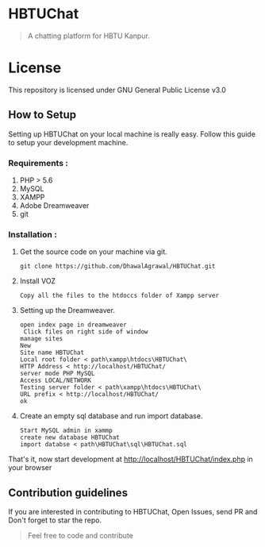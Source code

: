 # HBTUChat


> A chatting platform for HBTU Kanpur. 

# License
This repository is licensed under GNU General Public License v3.0

## How to Setup

Setting up HBTUChat on your local machine is really easy.
Follow this guide to setup your development machine.

### Requirements :

1. PHP > 5.6
2. MySQL
3. XAMPP
4. Adobe Dreamweaver
5. git


### Installation :

1. Get the source code on your machine via git.

	```shell
    git clone https://github.com/DhawalAgrawal/HBTUChat.git
    ```

2. Install VOZ

	```
	Copy all the files to the htdoccs folder of Xampp server
	```

3. Setting up the Dreamweaver.

	```
	open index page in dreamweaver
	 Click files on right side of window
   manage sites
   New
   Site name HBTUChat
   Local root folder < path\xampp\htdocs\HBTUChat\
   HTTP Address < http://localhost/HBTUChat/
   server mode PHP MySQL
   Access LOCAL/NETWORK
   Testing server folder < path\xampp\htdocs\HBTUChat\
   URL prefix < http://localhost/HBTUChat/
   ok
	```


4. Create an empty sql database and run import database.

	```
	Start MySQL admin in xammp
	create new database HBTUChat
	import databse < path\HBTUChat\sql\HBTUChat.sql
	```

That's it, now start development at [http://localhost/HBTUChat/index.php](http://localhost/HBTUChat/index.php) in your browser

## Contribution guidelines

If you are interested in contributing to HBTUChat, Open Issues, send PR and Don't forget to star the repo.
> Feel free to code and contribute

